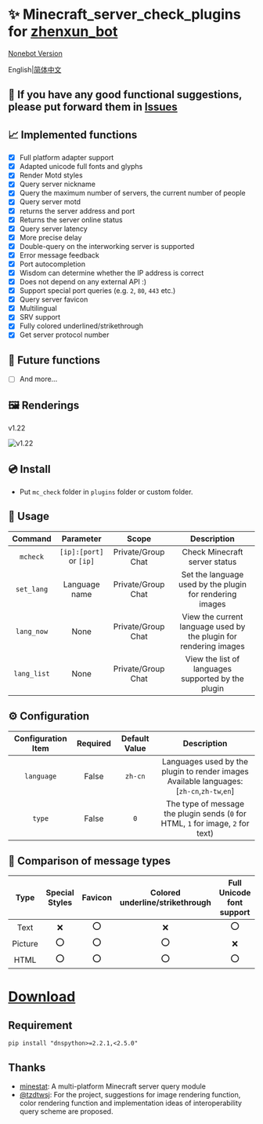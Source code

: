# ✨ Minecraft_server_check_plugins for [zhenxun_bot](https://github.com/hibikier/zhenxun_bot)

[Nonebot Version](https://github.com/molanp/nonebot_plugin_mccheck/)

English|[简体中文](README.md)

## 🤔 If you have any good functional suggestions, please put forward them in [Issues](https://github.com/molanp/zhenxun_chafu_Minecraft/issues)

## 📈 Implemented functions

- [x] Full platform adapter support
- [x] Adapted unicode full fonts and glyphs
- [x] Render Motd styles
- [x] Query server nickname
- [x] Query the maximum number of servers, the current number of people
- [x] Query server motd
- [x] returns the server address and port
- [x] Returns the server online status
- [x] Query server latency
- [x] More precise delay
- [x] Double-query on the interworking server is supported
- [x] Error message feedback
- [x] Port autocompletion
- [x] Wisdom can determine whether the IP address is correct
- [x] Does not depend on any external API :)
- [x] Support special port queries (e.g. `2`, `80`, `443` etc.)
- [x] Query server favicon
- [x] Multilingual
- [x] SRV support 
- [x] Fully colored underlined/strikethrough
- [x] Get server protocol number

## 📑 Future functions

- [ ] And more...

## 🖼️ Renderings

v1.22

![v1.22](https://github.com/user-attachments/assets/5ec475a0-4a73-4a51-b1b7-3986ed15ac37)

## 💿 Install

  - Put `mc_check` folder in `plugins` folder or custom folder.

## 🎉 Usage

| Command | Parameter | Scope | Description |
|:-------:|:---------:|:-----:|:-----------:|
| `mcheck` | `[ip]:[port]` or `[ip]` | Private/Group Chat | Check Minecraft server status |
| `set_lang` | Language name | Private/Group Chat | Set the language used by the plugin for rendering images |
| `lang_now` | None | Private/Group Chat | View the current language used by the plugin for rendering images |
| `lang_list` | None | Private/Group Chat | View the list of languages supported by the plugin |

## ⚙️ Configuration

| Configuration Item | Required | Default Value | Description |
|:-----:|:----:|:----:|:----:|
| `language` | False | `zh-cn` | Languages used by the plugin to render images<br>Available languages: [`zh-cn`,`zh-tw`,`en`] |
| `type` | False | `0` | The type of message the plugin sends (`0` for HTML, `1` for image, `2` for text) |

## 🎲 Comparison of message types

| Type | Special Styles | Favicon | Colored underline/strikethrough | Full Unicode font support |
|:-----:|:-----:|:-----:|:-----:|:-----:|
| Text | ❌ | ⭕ | ❌ | ⭕ |
| Picture | ⭕ | ⭕ | ⭕ | ❌ |
| HTML | ⭕ | ⭕ | ⭕ | ⭕ |

# [Download](https://github.com/molanp/zhenxun_chafu_Minecraft/releases)


## Requirement
```shell
pip install "dnspython>=2.2.1,<2.5.0"
```

## Thanks
* [minestat](https://github.com/FragLand/minestat): A multi-platform Minecraft server query module
* [@tzdtwsj](https://github.com/tzdtwsj): For the project, suggestions for image rendering function, color rendering function and implementation ideas of interoperability query scheme are proposed.
